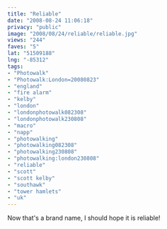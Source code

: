 ```yaml
---
title: "Reliable"
date: "2008-08-24 11:06:18"
privacy: "public"
image: "2008/08/24/reliable/reliable.jpg"
views: "244"
faves: "5"
lat: "51509188"
lng: "-85312"
tags:
- "Photowalk"
- "Photowalk:London=20080823"
- "england"
- "fire alarm"
- "kelby"
- "london"
- "londonphotowalk082308"
- "londonphotowalk230808"
- "macro"
- "napp"
- "photowalking"
- "photowalking082308"
- "photowalking230808"
- "photowalking:london230808"
- "reliable"
- "scott"
- "scott kelby"
- "southawk"
- "tower hamlets"
- "uk"
---
```

Now that's a brand name, I should hope it is reliable!<a href="/photos/2008/08/25/reliable"></a>
